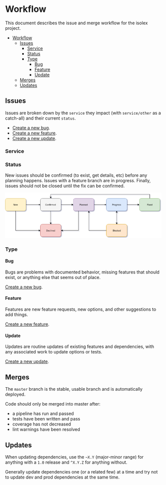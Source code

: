 # Workflow

This document describes the issue and merge workflow for the isolex project.

- [Workflow](#workflow)
  - [Issues](#issues)
    - [Service](#service)
    - [Status](#status)
    - [Type](#type)
      - [Bug](#bug)
      - [Feature](#feature)
      - [Update](#update)
  - [Merges](#merges)
  - [Updates](#updates)

## Issues

Issues are broken down by the `service` they impact (with `service/other` as a catch-all) and their current `status`.

- [Create a new bug](https://github.com/ssube/isolex/issues/new?template=type_bug.md).
- [Create a new feature](https://github.com/ssube/isolex/issues/new?template=type_feature.md).
- [Create a new update](https://github.com/ssube/isolex/issues/new?template=type_update.md).

### Service

### Status

New issues should be confirmed (to exist, get details, etc) before any planning happens. Issues with a feature branch
are in progress. Finally, issues should not be closed until the fix can be confirmed.

![issue workflow diagram](./workflow.png)

### Type

#### Bug

Bugs are problems with documented behavior, missing features that should exist, or anything else that seems out of
place.

[Create a new bug](https://github.com/ssube/isolex/issues/new?template=type_bug.md).

#### Feature

Features are new feature requests, new options, and other suggestions to add things.

[Create a new feature](https://github.com/ssube/isolex/issues/new?template=type_feature.md).

#### Update

Updates are routine updates of existing features and dependencies, with any associated work to update options or tests.

[Create a new update](https://github.com/ssube/isolex/issues/new?template=type_update.md).

## Merges

The `master` branch is the stable, usable branch and is automatically deployed.

Code should only be merged into master after:

- a pipeline has run and passed
- tests have been written and pass
- coverage has not decreased
- lint warnings have been resolved

## Updates

When updating dependencies, use the `~X.Y` (major-minor range) for anything with a `1.0` release and `^X.Y.Z` for
anything without.

Generally update dependencies one (or a related few) at a time and try not to update dev and prod dependencies at the
same time.